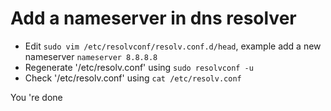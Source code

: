 # Add a nameserver in dns resolver

* Edit `sudo vim /etc/resolvconf/resolv.conf.d/head`, example add a new nameserver `nameserver 8.8.8.8`
* Regenerate '/etc/resolv.conf' using `sudo resolvconf -u`
* Check '/etc/resolv.conf' using `cat /etc/resolv.conf`

You 're done
